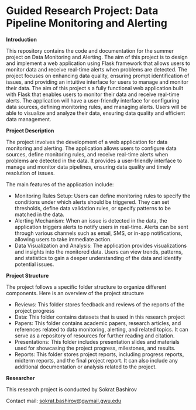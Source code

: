 # Guided Research Project: Data Pipeline Monitoring and Alerting

**Introduction**

This repository contains the code and documentation for the summer project on Data Monitoring and Alerting. The aim of this project is to design and implement a web application using Flask framework that allows users to monitor data and receive real-time alerts when problems are detected. The project focuses on enhancing data quality, ensuring prompt identification of issues, and providing an intuitive interface for users to manage and monitor their data.
The aim of this project s a fully functional web application built with Flask that enables users to monitor their data and receive real-time alerts. The application will have a user-friendly interface for configuring data sources, defining monitoring rules, and managing alerts. Users will be able to visualize and analyze their data, ensuring data quality and efficient data management.

**Project Description**

The project involves the development of a web application for data monitoring and alerting. The application allows users to configure data sources, define monitoring rules, and receive real-time alerts when problems are detected in the data. It provides a user-friendly interface to manage and monitor data pipelines, ensuring data quality and timely resolution of issues.

The main features of the application include:

 - Monitoring Rules Setup: Users can define monitoring rules to specify the conditions under which alerts should be triggered. They can set thresholds, define data validation     rules, or specify patterns to be matched in the data.
 - Alerting Mechanism: When an issue is detected in the data, the application triggers alerts to notify users in real-time. Alerts can be sent through various channels such as     email, SMS, or in-app notifications, allowing users to take immediate action.
 - Data Visualization and Analysis: The application provides visualizations and insights into the monitored data. Users can view trends, patterns, and statistics to gain a        deeper understanding of the data and identify potential issues.

**Project Structure**

The project follows a specific folder structure to organize different components. Here is an overview of the project structure

- Reviews: This folder stores feedback and reviews of the reports of the project progress
- Data: This folder contains datasets that is used in this research project
- Papers:  This folder contains academic papers, research articles, and references related to data monitoring, alerting, and related topics. It can serve as a repository of resources for further reading and citation.
- Presentations: This folder includes presentation slides and materials used for showcasing the project progress, milestones, and results. 
- Reports: This folder stores project reports, including progress reports, midterm reports, and the final project report. It can also include any additional documentation or analysis related to the project.

**Researcher**

This research project is conducted by Sokrat Bashirov

Contact mail: sokrat.bashirov@gwmail.gwu.edu
